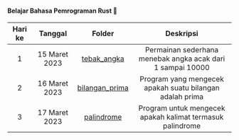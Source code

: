 #### Belajar Bahasa Pemrograman Rust 🦀

|Hari ke|Tanggal|Folder|Deskripsi|
|:--:|:--:|:--:|:--:|
|1|15 Maret 2023|[tebak_angka](/tebak_angka)|Permainan sederhana menebak angka acak dari 1 sampai 10000|
|2|16 Maret 2023|[bilangan_prima](/bilangan_prima)|Program yang mengecek apakah suatu bilangan adalah prima|
|3|17 Maret 2023|[palindrome](/palindrome)|Program untuk mengecek apakah kalimat termasuk palindrome|
